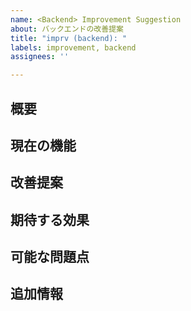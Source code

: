 ```yaml
---
name: <Backend> Improvement Suggestion
about: バックエンドの改善提案
title: "imprv (backend): "
labels: improvement, backend
assignees: ''

---
```


## 概要

<!-- ここにバックエンド改善提案の概要を記述 -->

## 現在の機能

<!-- 現在のバックエンドの機能やプロセスの説明を記述 -->

## 改善提案

<!-- バックエンドの改善したい点や、どのように改善すべきかの具体的な提案を記述 -->

## 期待する効果

<!-- この改善によってどのような効果が期待されるか記述 -->

## 可能な問題点

<!-- 改善提案によって生じる可能性のある問題点を記述 -->

## 追加情報

<!-- バックエンドに関するその他の参考情報やスクリーンショットがあれば記述 -->
